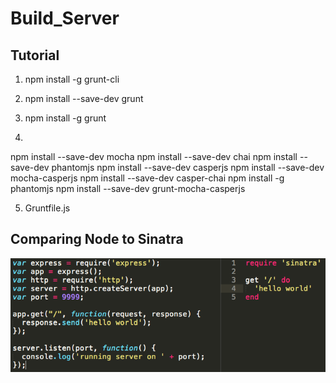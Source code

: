 # Build_Server

## Tutorial

1. npm install -g grunt-cli
2. npm install --save-dev grunt
3. npm install -g grunt

4.
npm install --save-dev mocha
npm install --save-dev chai
npm install --save-dev phantomjs
npm install --save-dev casperjs
npm install --save-dev mocha-casperjs
npm install --save-dev casper-chai
npm install -g phantomjs
npm install --save-dev grunt-mocha-casperjs

5. Gruntfile.js

## Comparing Node to Sinatra

![alt text][compare]

[compare]: public/images/compare.png
